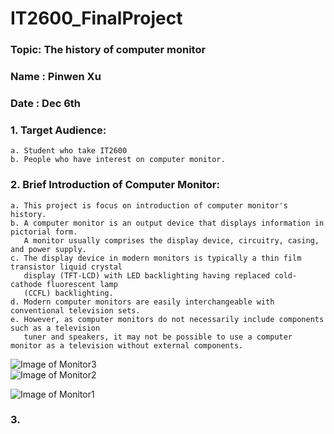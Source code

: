 # IT2600_FinalProject
### Topic: The history of computer monitor
### Name : Pinwen Xu
### Date : Dec 6th
### 1. Target Audience: 
    a. Student who take IT2600
    b. People who have interest on computer monitor.
### 2. Brief Introduction of Computer Monitor:
    a. This project is focus on introduction of computer monitor's history. 
    b. A computer monitor is an output device that displays information in pictorial form. 
       A monitor usually comprises the display device, circuitry, casing, and power supply. 
    c. The display device in modern monitors is typically a thin film transistor liquid crystal 
       display (TFT-LCD) with LED backlighting having replaced cold-cathode fluorescent lamp 
       (CCFL) backlighting.
    d. Modern computer monitors are easily interchangeable with conventional television sets. 
    e. However, as computer monitors do not necessarily include components such as a television 
       tuner and speakers, it may not be possible to use a computer monitor as a television without external components.
    
 ![Image of Monitor3](https://github.com/poi123456789/IT2600_FinalProject/blob/master/img/71VpqeHj6HL._SX425_.jpg)    
![Image of Monitor2](https://github.com/poi123456789/IT2600_FinalProject/blob/master/img/c04938915.png)

![Image of Monitor1](https://github.com/poi123456789/IT2600_FinalProject/blob/master/img/m3.jpg)
    
### 3. 

